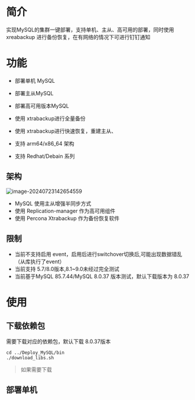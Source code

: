 # 简介

实现MySQL的集群一键部署，支持单机、主从、高可用的部署，同时使用 xreabackup 进行备份恢复，在有网络的情况下可进行钉钉通知

# 功能

* 部署单机 MySQL
* 部署主从MySQL
* 部署高可用版本MySQL

* 使用 xtrabackup进行全量备份
* 使用 xtrabackup进行快速恢复，重建主从、
* 支持 arm64/x86_64 架构
* 支持 Redhat/Debain 系列

## 架构

![image-20240723142654559](https://cdn.jsdelivr.net/gh/dibrother/blogImages/img/202407231427844.png)

* MySQL 使用主从增强半同步方式
* 使用 Replication-manager 作为高可用组件
* 使用 Percona Xtrabackup 作为备份恢复软件

## 限制

* 当前不支持启用 event，启用后进行switchover切换后,可能出现数据错乱（从库执行了event）
* 当前支持 5.7/8.0版本,8.1~9.0未经过完全测试
* 当前基于MySQL 85.7.44/MySQL 8.0.37 版本测试，默认下载版本为 8.0.37

# 使用

## 下载依赖包

需要下载对应的依赖包，默认下载 8.0.37版本

```shell
cd ../Deploy_MySQL/bin
./download_libs.sh 
```

> 如果需要下载

## 部署单机

```shell
```


